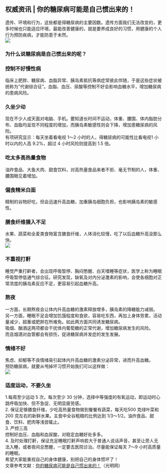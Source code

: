## 权威资讯 | 你的糖尿病可能是自己惯出来的！  
遗传、环境和行为，这些都是得糖尿病的主要因数。遗传方面我们无法改变的，更多时候也只能适应环境，最能改善健康的，就是要养成良好的习惯，用健康的个人行为预防疾病，才能防患于未然。  
![](http://cdncms.v-keep.cn/wp-content/uploads/2020/07/timgwd.jpg)  
### 为什么说糖尿病是自己惯出来的呢？  
### 控制不好慢性病  
临床上肥胖、糖尿病、血脂异常、胰岛素抵抗等病症常彼此伴随，于是这些症状被统称为&#8221;代谢综合征&#8221;。血脂、血压、尿酸等控制不好会影响血糖水平，增加糖尿病的患病风险。  
### 久坐少动  
现在不少人成天面对电脑、手机。要知道长时间不运动，体重、腰围、体内脂肪分布、血脂均呈现不同程度的增加，而胰岛素敏感性则会下降，增加患糖尿病的风险。  
有项研究显示：每天坐着看电视 1～2 小时的人，得糖尿病的可能性比看电视1 小时以内的人高 9.2%，超过 4 小时风险则提高到 1.5 倍。  
### 吃太多高热量食物  
油炸食品、大鱼大肉、甜食饮料，对高热量食品来者不拒、毫无节制的人，体重、腰围眼见着增加。  
### 偏食精米白面  
精制的谷物好吃，但会迅速升高血糖，加重胰岛细胞负担，也影响胰岛素的敏感性。  
### 膳食纤维摄入不足  
水果、蔬菜和全麦类食物富含膳食纤维，人体消化较慢，吃了以后血糖升高没那么快。  
![](http://cdncms.v-keep.cn/wp-content/uploads/2020/07/u6101134903199339038fm11gp0.jpg)  
### 不重视打鼾  
睡觉严重打鼾者，会出现呼吸暂停、胸闷憋醒、白天嗜睡等症状，医学上称为睡眠呼吸暂停低通气综合征。研究发现，缺氧及对内分泌激素的影响，会使各细胞对正常浓度的胰岛素反应不足，更容易引起血糖升高。  
### 熬夜  
一方面，长期熬夜会让体内升高血糖的激素释放增多，胰岛素的降糖能力减弱。  
另一方面，睡眠不足会增加饥饿程度和食欲，容易吃东西，再加上身体劳累，活动量减少，超重或肥胖在所难免。如此两方面共同诱发糖尿病。  
吸烟、酗酒这两项都会干扰体内葡萄糖的正常代谢，增加糖尿病发生的风险。  
而且烟酒对血管都会有损伤，促进糖尿病并发症的发生发展。  
### 情绪不好  
焦虑、抑郁等不良情绪易引起体内升高血糖的激素分泌异常，进而升高血糖。  
预防糖尿病，就要从甩掉坏习惯开始我们可以这样做：  
![](http://cdncms.v-keep.cn/wp-content/uploads/2020/07/u10572328073803023105fm11gp0.jpg)  
### 适度运动，不要久坐  
1.每周至少运动 5 次，每次至少 30 分钟，选择中等强度的有氧运动，即运动时心跳呼吸加快、但不急促、无明显疲劳感。  
2. 保证足够膳食纤维，少吃高热量食物做到餐餐有蔬菜，每天吃500 克绿叶菜和 200 克左右的新鲜水果。主食中全谷粗粮的比例达到 1/3～1/2。油炸食品、甜食、饮料、肥肉等浅尝辄止。  
3. 严控三高  
控制好血压、血脂和血尿酸，对稳定血糖好处多多。  
4. 及时处理打鼾，保证充足睡眠打鼾声响若大于普通人说话声音，甚至让旁人无法入睡，或者夜间总憋醒，一定要去医院诊治。尽量能保证每天 7～9 小时高质量的睡眠。  
希望大家能重视自己的身体健康，别把自己的身体惯坏了！  
文章参考文献：<a href="https://m.gmw.cn/toutiao/2020-04/25/content_1301179683.htm?tt_group_id=6819491662444626439">你的糖尿病可能是自己惯出来的！</a>（光明网）  
<!--EndFragment-->  
